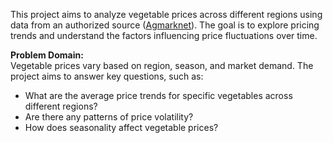 This project aims to analyze vegetable prices across different regions using data from an authorized source ([Agmarknet](https://agmarknet.gov.in/)). The goal is to explore pricing trends and understand the factors influencing price fluctuations over time.

**Problem Domain:**  
Vegetable prices vary based on region, season, and market demand. The project aims to answer key questions, such as:
- What are the average price trends for specific vegetables across different regions?
- Are there any patterns of price volatility?
- How does seasonality affect vegetable prices?
